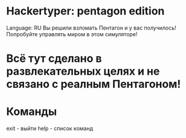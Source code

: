 # Hackertyper: pentagon edition
Language: RU
Вы решили взломать Пентагон и у вас получилось! Попробуйте управлять миром в этом симуляторе!
# Всё тут сделано в развлекательных целях и не связано с реалным Пентагоном!
# Команды
exit - выйти
help - список команд
